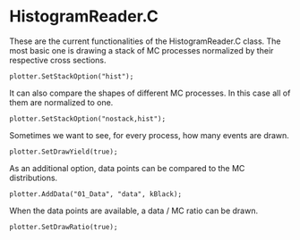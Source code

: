 # HistogramReader.C

These are the current functionalities of the HistogramReader.C class. The most basic one is drawing a stack of MC processes normalized by their respective cross sections.

    plotter.SetStackOption("hist");

It can also compare the shapes of different MC processes. In this case all of them are normalized to one.

    plotter.SetStackOption("nostack,hist");

Sometimes we want to see, for every process, how many events are drawn.

    plotter.SetDrawYield(true);

As an additional option, data points can be compared to the MC distributions.

    plotter.AddData("01_Data", "data", kBlack);

When the data points are available, a data / MC ratio can be drawn.

    plotter.SetDrawRatio(true);


